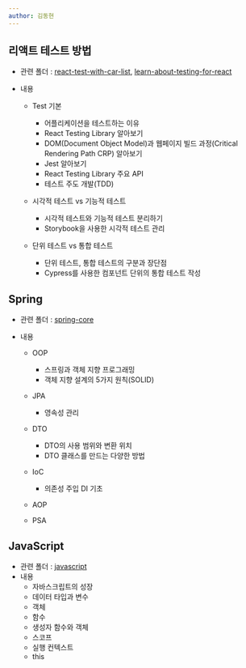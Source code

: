 ```yaml
---
author: 김동현
---
```


## 리액트 테스트 방법

- 관련 폴더 : [react-test-with-car-list](https://github.com/lewns2/Toy/tree/master/react-test-with-car-list), [learn-about-testing-for-react](https://github.com/lewns2/Toy/tree/master/learn-about-testing-for-react)
- 내용

  - Test 기본

    - 어플리케이션을 테스트하는 이유
    - React Testing Library 알아보기
    - DOM(Document Object Model)과 웹페이지 빌드 과정(Critical Rendering Path CRP) 알아보기
    - Jest 알아보기
    - React Testing Library 주요 API
    - 테스트 주도 개발(TDD)

  - 시각적 테스트 vs 기능적 테스트

    - 시각적 테스트와 기능적 테스트 분리하기
    - Storybook을 사용한 시각적 테스트 관리

  - 단위 테스트 vs 통합 테스트
    - 단위 테스트, 통합 테스트의 구분과 장단점
    - Cypress를 사용한 컴포넌트 단위의 통합 테스트 작성

## Spring

- 관련 폴더 : [spring-core](https://github.com/lewns2/Toy/tree/master/spring-core)
- 내용

  - OOP
    - 스프링과 객체 지향 프로그래밍
    - 객체 지향 설계의 5가지 원칙(SOLID)
  - JPA
    - 영속성 관리
  - DTO

    - DTO의 사용 범위와 변환 위치
    - DTO 클래스를 만드는 다양한 방법

  - IoC
    - 의존성 주입 DI 기초
  - AOP
  - PSA

## JavaScript

- 관련 폴더 : [javascript](https://github.com/lewns2/Toy/tree/master/javascript)
- 내용
  - 자바스크립트의 성장
  - 데이터 타입과 변수
  - 객체
  - 함수
  - 생성자 함수와 객체
  - 스코프
  - 실행 컨텍스트
  - this
